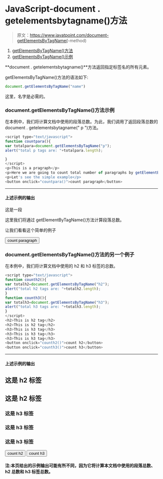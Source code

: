 # JavaScript-document . getelementsbytagname()方法

> 原文：<https://www.javatpoint.com/document-getElementsByTagName(>-method)

1.  [getElementsByTagName()方法](#)
2.  [getElementsByTagName()示例](#)

**document . getelementsbytagname()**方法返回指定标签名的所有元素。

getElementsByTagName()方法的语法如下:

```js
document.getElementsByTagName("name")

```

这里，名字是必需的。

### document.getElementsByTagName()方法示例

在本例中，我们将计算文档中使用的段落总数。为此，我们调用了返回段落总数的 document . getelementsbytagname(" p ")方法。

```js
<script type="text/javascript">
function countpara(){
var totalpara=document.getElementsByTagName("p");
alert("total p tags are: "+totalpara.length);

}
</script>
<p>This is a pragraph</p>
<p>Here we are going to count total number of paragraphs by getElementByTagName() method.</p>
<p>Let's see the simple example</p>
<button onclick="countpara()">count paragraph</button>

```

* * *

#### 上述示例的输出

这是一段

这里我们将通过 getElementByTagName()方法计算段落总数。

让我们看看这个简单的例子

<button onclick="countpara()">count paragraph</button>

### document.getElementsByTagName()方法的另一个例子

在本例中，我们将计算文档中使用的 h2 和 h3 标签的总数。

```js
<script type="text/javascript">
function counth2(){
var totalh2=document.getElementsByTagName("h2");
alert("total h2 tags are: "+totalh2.length);
}
function counth3(){
var totalh3=document.getElementsByTagName("h3");
alert("total h3 tags are: "+totalh3.length);
}
</script>
<h2>This is h2 tag</h2>
<h2>This is h2 tag</h2>
<h3>This is h3 tag</h3>
<h3>This is h3 tag</h3>
<h3>This is h3 tag</h3>
<button onclick="counth2()">count h2</button>
<button onclick="counth3()">count h3</button>

```

* * *

#### 上述示例的输出

## 这是 h2 标签

## 这是 h2 标签

### 这是 h3 标签

### 这是 h3 标签

### 这是 h3 标签

<button onclick="counth2()">count h2</button> <button onclick="counth3()">count h3</button>

#### 注:本页给出的示例输出可能有所不同，因为它将计算本文档中使用的段落总数、h2 总数和 h3 标签总数。